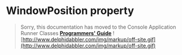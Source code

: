 <a href='Hidden comment: 
$Rev$
$Date$
'></a>

# WindowPosition property #

> Sorry, this documentation has moved to the Console Application Runner Classes **[Programmers' Guide](http://wiki.delphidabbler.com/index.php/Docs/TPJCustomConsoleAppWindowPosition)** ![http://www.delphidabbler.com/img/markup/off-site.gif](http://www.delphidabbler.com/img/markup/off-site.gif)
